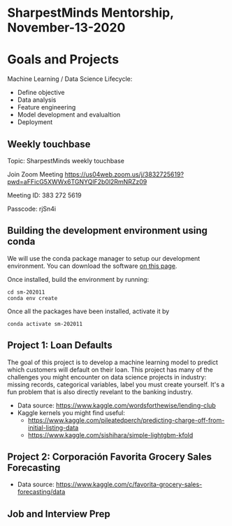 # SharpestMinds Mentorship, November-13-2020

# Goals and Projects

Machine Learning / Data Science Lifecycle:

- Define objective
- Data analysis
- Feature engineering
- Model development and evalualtion
- Deployment


## Weekly touchbase

Topic: SharpestMinds weekly touchbase

Join Zoom Meeting
https://us04web.zoom.us/j/3832725619?pwd=aFFicG5XWWx6TGNYQlF2b0l2RmNRZz09

Meeting ID: 383 272 5619

Passcode: rjSn4i


## Building the development environment using conda

We will use the conda package manager to setup our development environment. You can download the software [on this page](https://docs.conda.io/en/latest/miniconda.html).

Once installed, build the environment by running:

```
cd sm-202011
conda env create
```

Once all the packages have been installed, activate it by

```
conda activate sm-202011
```

## Project 1: Loan Defaults

The goal of this project is to develop a machine learning model to predict which customers will default on their loan. This project has many of the challenges you might encounter on data science projects in industry: missing records, categorical variables, label you must create yourself. It's a fun problem that is also directly revelant to the banking industry.

* Data source: https://www.kaggle.com/wordsforthewise/lending-club
* Kaggle kernels you might find useful:
    * https://www.kaggle.com/pileatedperch/predicting-charge-off-from-initial-listing-data
    * https://www.kaggle.com/sishihara/simple-lightgbm-kfold

## Project 2: Corporación Favorita Grocery Sales Forecasting

* Data source: https://www.kaggle.com/c/favorita-grocery-sales-forecasting/data


## Job and Interview Prep

